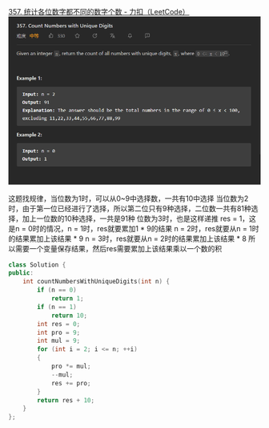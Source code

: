 [357. 统计各位数字都不同的数字个数 - 力扣（LeetCode）](https://leetcode.cn/problems/count-numbers-with-unique-digits/)
![image.png](https://raw.githubusercontent.com/ren77281/pigco-image/main/img/20230616183203.png)

这题找规律，当位数为1时，可以从0~9中选择数，一共有10中选择
当位数为2时，由于第一位已经进行了选择，所以第二位只有9种选择，二位数一共有81种选择，加上一位数的10种选择，一共是91种
位数为3时，也是这样递推
res = 1，这是n = 0时的情况，n = 1时，res就要累加1 * 9的结果
n = 2时，res就要从n = 1时的结果累加上该结果 * 9
n = 3时，res就要从n = 2时的结果累加上该结果 * 8
所以需要一个变量保存结果，然后res需要累加上该结果乘以一个数的积
```cpp
class Solution {
public:
    int countNumbersWithUniqueDigits(int n) {
        if (n == 0)
            return 1;
        if (n == 1)
            return 10;
        int res = 0;
        int pro = 9;
        int mul = 9;
        for (int i = 2; i <= n; ++i)
        {
            pro *= mul;
            --mul;
            res += pro; 
        }
        return res + 10;
    }
};
```